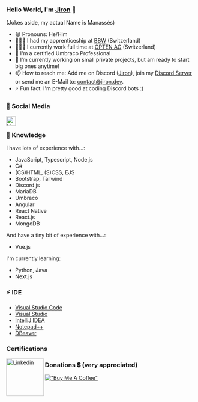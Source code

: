 ### Hello World, I'm [Jiron](https://www.jiron.dev/) 👋
(Jokes aside, my actual Name is Manassés)

- 😄 Pronouns: He/Him
- 👨🏼‍🎓 I had my apprenticeship at [BBW](https://www.bbw.ch/) (Switzerland)
- 👨🏼‍💻 I currently work full time at [OPTEN AG](https://www.opten.ch/) (Switzerland)
- 📄 I'm a certified Umbraco Professional
- 🔭 I’m currently working on small private projects, but am ready to start big ones anytime!
- 📫 How to reach me: Add me on Discord ([Jiron](https://discordapp.com/users/501819491764666386/)), join my [Discord Server](https://discord.gg/zmE5JnjsMa) or send me an E-Mail to: contact@jiron.dev.
- ⚡ Fun fact: I'm pretty good at coding Discord bots :)

### 🔗 Social Media

[<img align="left" alt="Linkedin" width="25px" src="https://user-images.githubusercontent.com/74461477/139423303-d8791117-ba5a-4f5f-8f32-2f6c7f87047d.png"/>](https://ch.linkedin.com/in/manassés-zähnler-71406a222)
<br>

### 🧠 Knowledge

I have lots of experience with...:

- JavaScript, Typescript, Node.js
- C#
- (CS)HTML, (S)CSS, EJS
- Bootstrap, Tailwind
- Discord.js
- MariaDB
- Umbraco
- Angular
- React Native
- React.js
- MongoDB


And have a tiny bit of experience with...:

- Vue.js

I'm currently learning:

- Python, Java
- Next.js

### ⚡ IDE

- [Visual Studio Code](https://code.visualstudio.com/)
- [Visual Studio](https://visualstudio.microsoft.com/)
- [IntelliJ IDEA](https://www.jetbrains.com/de-de/idea/)
- [Notepad++](https://notepad-plus-plus.org/)
- [DBeaver](https://dbeaver.io/)

### Certifications

<img align="left" alt="Linkedin" width="100px" src="https://user-images.githubusercontent.com/74461477/139423303-d8791117-ba5a-4f5f-8f32-2f6c7f87047d.png"/>

### Donations 💲 (very appreciated) 

[!["Buy Me A Coffee"](https://www.buymeacoffee.com/assets/img/custom_images/orange_img.png)](https://www.buymeacoffee.com/jiron)
